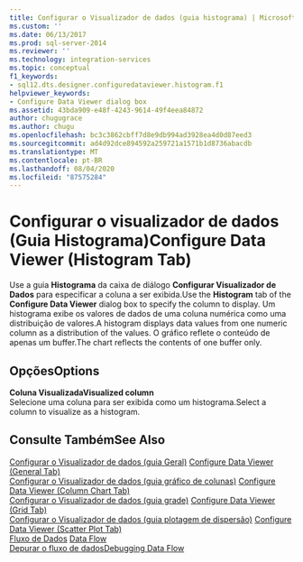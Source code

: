 ```yaml
---
title: Configurar o Visualizador de dados (guia histograma) | Microsoft Docs
ms.custom: ''
ms.date: 06/13/2017
ms.prod: sql-server-2014
ms.reviewer: ''
ms.technology: integration-services
ms.topic: conceptual
f1_keywords:
- sql12.dts.designer.configuredataviewer.histogram.f1
helpviewer_keywords:
- Configure Data Viewer dialog box
ms.assetid: 43bda909-e48f-4243-9614-49f4eea84872
author: chugugrace
ms.author: chugu
ms.openlocfilehash: bc3c3862cbff7d8e9db994ad3928ea4d0d87eed3
ms.sourcegitcommit: ad4d92dce894592a259721a1571b1d8736abacdb
ms.translationtype: MT
ms.contentlocale: pt-BR
ms.lasthandoff: 08/04/2020
ms.locfileid: "87575284"
---
```

# <a name="configure-data-viewer-histogram-tab"></a><span data-ttu-id="867d1-102">Configurar o visualizador de dados (Guia Histograma)</span><span class="sxs-lookup"><span data-stu-id="867d1-102">Configure Data Viewer (Histogram Tab)</span></span>
  <span data-ttu-id="867d1-103">Use a guia **Histograma** da caixa de diálogo **Configurar Visualizador de Dados** para especificar a coluna a ser exibida.</span><span class="sxs-lookup"><span data-stu-id="867d1-103">Use the **Histogram** tab of the **Configure Data Viewer** dialog box to specify the column to display.</span></span> <span data-ttu-id="867d1-104">Um histograma exibe os valores de dados de uma coluna numérica como uma distribuição de valores.</span><span class="sxs-lookup"><span data-stu-id="867d1-104">A histogram displays data values from one numeric column as a distribution of the values.</span></span> <span data-ttu-id="867d1-105">O gráfico reflete o conteúdo de apenas um buffer.</span><span class="sxs-lookup"><span data-stu-id="867d1-105">The chart reflects the contents of one buffer only.</span></span>  
  
## <a name="options"></a><span data-ttu-id="867d1-106">Opções</span><span class="sxs-lookup"><span data-stu-id="867d1-106">Options</span></span>  
 <span data-ttu-id="867d1-107">**Coluna Visualizada**</span><span class="sxs-lookup"><span data-stu-id="867d1-107">**Visualized column**</span></span>  
 <span data-ttu-id="867d1-108">Selecione uma coluna para ser exibida como um histograma.</span><span class="sxs-lookup"><span data-stu-id="867d1-108">Select a column to visualize as a histogram.</span></span>  
  
## <a name="see-also"></a><span data-ttu-id="867d1-109">Consulte Também</span><span class="sxs-lookup"><span data-stu-id="867d1-109">See Also</span></span>  
 <span data-ttu-id="867d1-110">[Configurar o Visualizador de dados &#40;guia Geral&#41;](../../2014/integration-services/configure-data-viewer-general-tab.md) </span><span class="sxs-lookup"><span data-stu-id="867d1-110">[Configure Data Viewer &#40;General Tab&#41;](../../2014/integration-services/configure-data-viewer-general-tab.md) </span></span>  
 <span data-ttu-id="867d1-111">[Configurar o Visualizador de dados &#40;guia gráfico de colunas&#41;](../../2014/integration-services/configure-data-viewer-column-chart-tab.md) </span><span class="sxs-lookup"><span data-stu-id="867d1-111">[Configure Data Viewer &#40;Column Chart Tab&#41;](../../2014/integration-services/configure-data-viewer-column-chart-tab.md) </span></span>  
 <span data-ttu-id="867d1-112">[Configurar o Visualizador de dados &#40;guia grade&#41;](../../2014/integration-services/configure-data-viewer-grid-tab.md) </span><span class="sxs-lookup"><span data-stu-id="867d1-112">[Configure Data Viewer &#40;Grid Tab&#41;](../../2014/integration-services/configure-data-viewer-grid-tab.md) </span></span>  
 <span data-ttu-id="867d1-113">[Configurar o Visualizador de dados &#40;guia plotagem de dispersão&#41;](../../2014/integration-services/configure-data-viewer-scatter-plot-tab.md) </span><span class="sxs-lookup"><span data-stu-id="867d1-113">[Configure Data Viewer &#40;Scatter Plot Tab&#41;](../../2014/integration-services/configure-data-viewer-scatter-plot-tab.md) </span></span>  
 <span data-ttu-id="867d1-114">[Fluxo de Dados](data-flow/data-flow.md) </span><span class="sxs-lookup"><span data-stu-id="867d1-114">[Data Flow](data-flow/data-flow.md) </span></span>  
 [<span data-ttu-id="867d1-115">Depurar o fluxo de dados</span><span class="sxs-lookup"><span data-stu-id="867d1-115">Debugging Data Flow</span></span>](troubleshooting/debugging-data-flow.md)  
  
  
